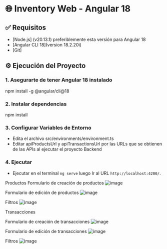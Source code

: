 # 🌐 Inventory Web - Angular 18

## ✅ Requisitos

- [Node.js] (v20.13.1) preferiblemente esta versión para Angular 18  
- [Angular CLI 18](version 18.2.20i)
- [Git]


## ⚙️ Ejecución del Proyecto
### 1. Asegurarte de tener Angular 18 instalado
npm install -g @angular/cli@18   

### 2. Instalar dependencias
npm install

### 3. Configurar Variables de Entorno
- Edita el archivo src/environments/environment.ts
- Editar apiProductsUrl y apiTransactionsUrl por las URLs que se obtienen de las APIs al ejecutar el proyecto Backend

### 4. Ejecutar

- Ejecutar en el terminal `ng serve` luego Ir al URL `http://localhost:4200/`.

Productos
Formulario de creación de productos 
![image](https://github.com/user-attachments/assets/227a8ed4-f4ca-4ab5-9fdd-242d68fde549)

Formulario de edición de productos 
![image](https://github.com/user-attachments/assets/c66e3a3c-467e-4fa7-881f-303998ccd02b)

Filtros
![image](https://github.com/user-attachments/assets/e9761d23-a14f-474d-96d7-80251fd0ecdd)

Transacciones

Formulario de creación de transacciones
![image](https://github.com/user-attachments/assets/37cf3f81-742a-4a37-9ab9-c54aaf029bb7)

Formulario de edición de transacciones
![image](https://github.com/user-attachments/assets/f92efbb7-d224-4f84-9814-f01e5a6d32be)

Filtros 
![image](https://github.com/user-attachments/assets/5ac68a1e-221b-4053-b2ba-94ef145cdca7)




